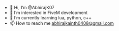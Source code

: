 - 👋 Hi, I’m @AbhirajK07
- 👀 I’m interested in FiveM development
- 🌱 I’m currently learning lua, python, c++
- 📫 How to reach me abhirajkainth0408@gmail.com

<!---
AbhirajK07/AbhirajK07 is a ✨ special ✨ repository because its `README.md` (this file) appears on your GitHub profile.
You can click the Preview link to take a look at your changes.
--->
